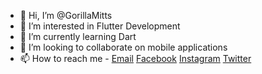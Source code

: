 - 👋 Hi, I’m @GorillaMitts
- 👀 I’m interested in Flutter Development
- 🌱 I’m currently learning Dart
- 💞️ I’m looking to collaborate on mobile applications
- 📫 How to reach me - [Email](mailto:cdyal@gorillaware.io) [Facebook](https://facebook.com/gorillamittz) [Instagram](https://instagram.com/gorillamittz) [Twitter](https://twitter.com/gorillamittz)


<!---
GorillaMitts/GorillaMitts is a ✨ special ✨ repository because its `README.md` (this file) appears on your GitHub profile.
You can click the Preview link to take a look at your changes.
--->
